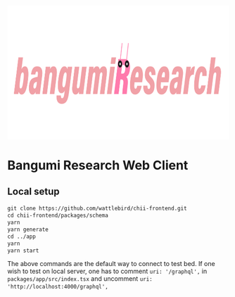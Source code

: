 <p align="center">
  <img width="864" height="304" src="https://github.com/wattlebird/chii-frontend/blob/master/packages/app/src/assets/logo.png">
</p>

# Bangumi Research Web Client

## Local setup
```
git clone https://github.com/wattlebird/chii-frontend.git
cd chii-frontend/packages/schema
yarn
yarn generate
cd ../app
yarn
yarn start
```

The above commands are the default way to connect to test bed. If one wish to test on local server, one has to comment `uri: '/graphql',` in `packages/app/src/index.tsx` and uncomment `uri: 'http://localhost:4000/graphql',`
